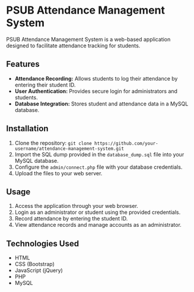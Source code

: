 # PSUB Attendance Management System

PSUB Attendance Management System is a web-based application designed to facilitate attendance tracking for students.

## Features

- **Attendance Recording:** Allows students to log their attendance by entering their student ID.
- **User Authentication:** Provides secure login for administrators and students.
- **Database Integration:** Stores student and attendance data in a MySQL database.

## Installation

1. Clone the repository: `git clone https://github.com/your-username/attendance-management-system.git`
2. Import the SQL dump provided in the `database_dump.sql` file into your MySQL database.
3. Configure the `admin/connect.php` file with your database credentials.
4. Upload the files to your web server.

## Usage

1. Access the application through your web browser.
2. Login as an administrator or student using the provided credentials.
3. Record attendance by entering the student ID.
4. View attendance records and manage accounts as an administrator.

## Technologies Used

- HTML
- CSS (Bootstrap)
- JavaScript (jQuery)
- PHP
- MySQL
